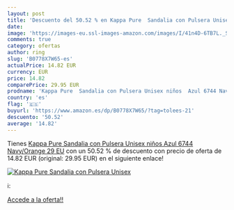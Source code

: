 ```yaml
---
layout: post
title: 'Descuento del 50.52 % en Kappa Pure  Sandalia con Pulsera Unisex '
date: 
image: 'https://images-eu.ssl-images-amazon.com/images/I/41n4D-6TB7L._SL200_.jpg'
comments: true
category: ofertas
author: ring
slug: 'B0778X7W65-es'
actualPrice: 14.82 EUR
currency: EUR
price: 14.82
comparePrice: 29.95 EUR
prodname: 'Kappa Pure  Sandalia con Pulsera Unisex niños  Azul 6744 Navy/Orange  29 EU'
country: 'es'
flag: '🇪🇸'
buyurl: 'https://www.amazon.es/dp/B0778X7W65/?tag=tolees-21'
descuento: '50.52'
average: '14.82'
---
```


Tienes [Kappa Pure  Sandalia con Pulsera Unisex niños  Azul 6744 Navy/Orange  29 EU](https://www.amazon.es/dp/B0778X7W65/?tag=tolees-21) con un 50.52 % de descuento con precio de oferta de 14.82 EUR (original: 29.95 EUR) en el siguiente enlace!

[![Kappa Pure  Sandalia con Pulsera Unisex ](https://images-eu.ssl-images-amazon.com/images/I/41n4D-6TB7L._SL200_.jpg)](https://www.amazon.es/dp/B0778X7W65/?tag=tolees-21)

ℹ️:


[Accede a la oferta!!](https://www.amazon.es/dp/B0778X7W65/?tag=tolees-21)

